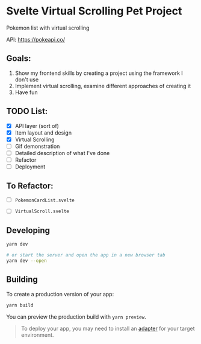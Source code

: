 # Svelte Virtual Scrolling Pet Project

Pokemon list with virtual scrolling

API: https://pokeapi.co/

## Goals:

1. Show my frontend skills by creating a project using the framework I don't use
2. Implement virtual scrolling, examine different approaches of creating it
3. Have fun

## TODO List:

- [x] API layer (sort of)
- [x] Item layout and design
- [x] Virtual Scrolling
- [ ] Gif demonstration
- [ ] Detailed description of what I've done
- [ ] Refactor
- [ ] Deployment

## To Refactor:

- [ ] `PokemonCardList.svelte`
- [ ] `VirtualScroll.svelte`


## Developing

```bash
yarn dev

# or start the server and open the app in a new browser tab
yarn dev --open
```

## Building

To create a production version of your app:

```bash
yarn build
```

You can preview the production build with `yarn preview`.

> To deploy your app, you may need to install an [adapter](https://kit.svelte.dev/docs/adapters) for your target environment.
